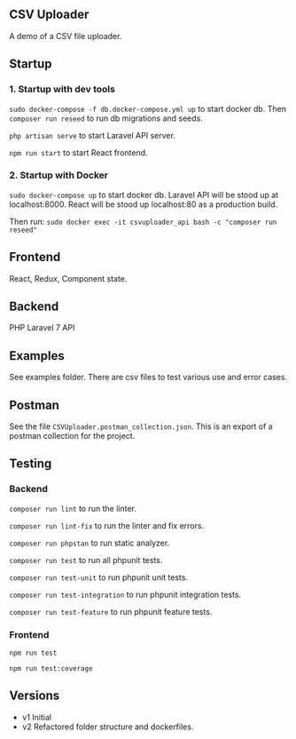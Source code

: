 ## CSV Uploader

A demo of a CSV file uploader.


## Startup

### 1. Startup with dev tools

`sudo docker-compose -f db.docker-compose.yml up` to start docker db. Then `composer run reseed` to run db migrations and seeds.

`php artisan serve` to start Laravel API server.

`npm run start` to start React frontend.

### 2. Startup with Docker

`sudo docker-compose up` to start docker db. Laravel API will be stood up at localhost:8000.
React will be stood up localhost:80 as a production build.

Then run:
`sudo docker exec -it csvuploader_api bash -c "composer run reseed"`

## Frontend

React, Redux, Component state.


## Backend

PHP Laravel 7 API


## Examples

See examples folder. There are csv files to test various use and error cases.


## Postman

See the file `CSVUploader.postman_collection.json`. This is an export of a postman collection
for the project.

## Testing 

### Backend

`composer run lint` to run the linter.

`composer run lint-fix` to run the linter and fix errors.

`composer run phpstan` to run static analyzer.

`composer run test` to run all phpunit tests.

`composer run test-unit` to run phpunit unit tests.

`composer run test-integration` to run phpunit integration tests.

`composer run test-feature` to run phpunit feature tests.


### Frontend

`npm run test`

`npm run test:coverage`


## Versions

* v1 Initial
* v2 Refactored folder structure and dockerfiles.
